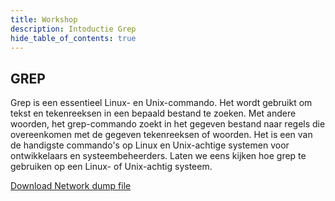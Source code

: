 ```yaml
---
title: Workshop
description: Intoductie Grep
hide_table_of_contents: true
---
```


## GREP

Grep is een essentieel Linux- en Unix-commando. Het wordt gebruikt om tekst en tekenreeksen in een bepaald bestand te zoeken. Met andere woorden, het grep-commando zoekt in het gegeven bestand naar regels die overeenkomen met de gegeven tekenreeksen of woorden. Het is een van de handigste commando's op Linux en Unix-achtige systemen voor ontwikkelaars en systeembeheerders. Laten we eens kijken hoe grep te gebruiken op een Linux- of Unix-achtig systeem.




[Download Network dump file](./assets/network-dump.flag.pcap)